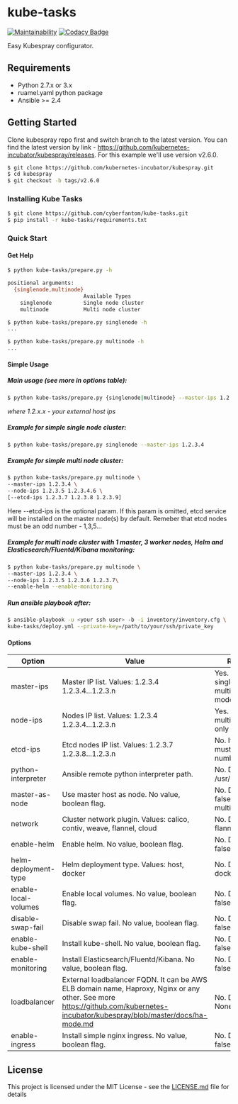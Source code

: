 # kube-tasks
[![Maintainability](https://api.codeclimate.com/v1/badges/757a5b3f07442971d4df/maintainability)](https://codeclimate.com/github/cyberfantom/kube-tasks/maintainability)
[![Codacy Badge](https://api.codacy.com/project/badge/Grade/cb900e6d3af648f486b01101b2519df9)](https://www.codacy.com/project/www.wayfarer/kube-tasks/dashboard?utm_source=github.com&amp;utm_medium=referral&amp;utm_content=cyberfantom/kube-tasks&amp;utm_campaign=Badge_Grade_Dashboard)

Easy Kubespray configurator.

## Requirements
- Python 2.7.x or 3.x
- ruamel.yaml python package
- Ansible >= 2.4

## Getting Started
Clone kubespray repo first and switch branch to the latest version. You can find the latest version by link - https://github.com/kubernetes-incubator/kubespray/releases. For this example we'll use version v2.6.0.
```bash
$ git clone https://github.com/kubernetes-incubator/kubespray.git
$ cd kubespray
$ git checkout -b tags/v2.6.0
```
### Installing Kube Tasks
```bash
$ git clone https://github.com/cyberfantom/kube-tasks.git
$ pip install -r kube-tasks/requirements.txt
```

### Quick Start
#### Get Help
```bash
$ python kube-tasks/prepare.py -h

positional arguments:
  {singlenode,multinode}
                        Available Types
    singlenode          Single node cluster
    multinode           Multi node cluster

$ python kube-tasks/prepare.py singlenode -h
...

$ python kube-tasks/prepare.py multinode -h
...
```

#### Simple Usage
##### Main usage (see more in options table):
```bash
$ python kube-tasks/prepare.py {singlenode|multinode} --master-ips 1.2.3.4 [options]
```
*where 1.2.x.x - your external host ips*

##### Example for simple single node cluster:
```bash
$ python kube-tasks/prepare.py singlenode --master-ips 1.2.3.4
```
##### Example for simple multi node cluster:
```bash
$ python kube-tasks/prepare.py multinode \
--master-ips 1.2.3.4 \
--node-ips 1.2.3.5 1.2.3.4.6 \
[--etcd-ips 1.2.3.7 1.2.3.8 1.2.3.9]
```
Here --etcd-ips is the optional param. If this param is omitted, etcd service will be installed on the master node(s) by default.
Remeber that etcd nodes must be an odd number - 1,3,5...
##### Example for multi node cluster with 1 master, 3 worker nodes, Helm and Elasticsearch/Fluentd/Kibana monitoring:
```bash
$ python kube-tasks/prepare.py multinode \
--master-ips 1.2.3.4 \
--node-ips 1.2.3.5 1.2.3.6 1.2.3.7\
--enable-helm --enable-monitoring
```
##### Run ansible playbook after:
```bash
$ ansible-playbook -u <your ssh user> -b -i inventory/inventory.cfg \
kube-tasks/deploy.yml --private-key=/path/to/your/ssh/private_key
```
#### Options
| Option  | Value |Required |
| ------------- | ------------- |------------- |
| master-ips  | Master IP list. Values: 1.2.3.4 1.2.3.4...1.2.3.n  | Yes. For singlenode and multionode modes  |
| node-ips  | Nodes IP list. Values: 1.2.3.4 1.2.3.4...1.2.3.n  | Yes. For multinode mode only  |
| etcd-ips  | Etcd nodes IP list. Values: 1.2.3.7 1.2.3.8...1.2.3.n  | No. If defined must be an odd number  |
| python-interpreter  | Ansible remote python interpreter path.  | No. Default: /usr/bin/python3  |
| master-as-node | Use master host as node. No value, boolean flag.| No. Default: false (for multinode)|
| network | Cluster network plugin. Values: calico, contiv, weave, flannel, cloud | No. Default: flannel|
| enable-helm | Enable helm. No value, boolean flag. | No. Default: false|
| helm-deployment-type | Helm deployment type. Values: host, docker | No. Default: docker|
| enable-local-volumes | Enable local volumes. No value, boolean flag.|  No. Default: false|
| disable-swap-fail | Disable swap fail. No value, boolean flag. |No. Default: false|
| enable-kube-shell | Install kube-shell. No value, boolean flag. | No. Default: false |
| enable-monitoring | Install Elasticsearch/Fluentd/Kibana. No value, boolean flag. | No. Default: false |
| loadbalancer | External loadbalancer FQDN. It can be AWS ELB domain name, Haproxy, Nginx or any other. See more https://github.com/kubernetes-incubator/kubespray/blob/master/docs/ha-mode.md | No. Default: None |
| enable-ingress | Install simple nginx ingress. No value, boolean flag. | No. Default: false |


## License

This project is licensed under the MIT License - see the [LICENSE.md](LICENSE.md) file for details
